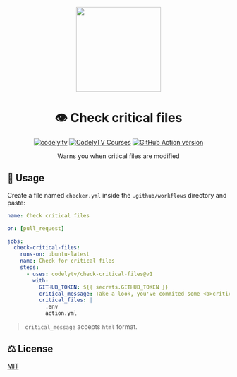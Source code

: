 <p align="center">
  <a href="http://codely.tv">
    <img src="http://codely.tv/wp-content/uploads/2016/05/cropped-logo-codelyTV.png" width="192px" height="192px"/>
  </a>
</p>

<h1 align="center">
  👁 Check critical files
</h1>

<p align="center">
    <a href="https://github.com/CodelyTV"><img src="https://img.shields.io/badge/CodelyTV-OS-green.svg?style=flat-square" alt="codely.tv"/></a>
    <a href="http://pro.codely.tv"><img src="https://img.shields.io/badge/CodelyTV-PRO-black.svg?style=flat-square" alt="CodelyTV Courses"/></a>
    <a href="https://github.com/marketplace/actions/check-critical-files"><img src="https://img.shields.io/github/v/release/CodelyTV/check-critical-files?style=flat-square" alt="GitHub Action version"></a>
</p>

<p align="center">
    Warns you when critical files are modified
</p>

## 🚀 Usage

Create a file named `checker.yml` inside the `.github/workflows` directory and paste:

```yml
name: Check critical files

on: [pull_request]

jobs:
  check-critical-files:
    runs-on: ubuntu-latest
    name: Check for critical files
    steps:
      - uses: codelytv/check-critical-files@v1
        with:
          GITHUB_TOKEN: ${{ secrets.GITHUB_TOKEN }}
          critical_message: Take a look, you've commited some <b>critical file</b>
          critical_files: |
            .env
            action.yml
```

> `critical_message` accepts `html` format.

## ⚖️ License

[MIT](LICENSE)
